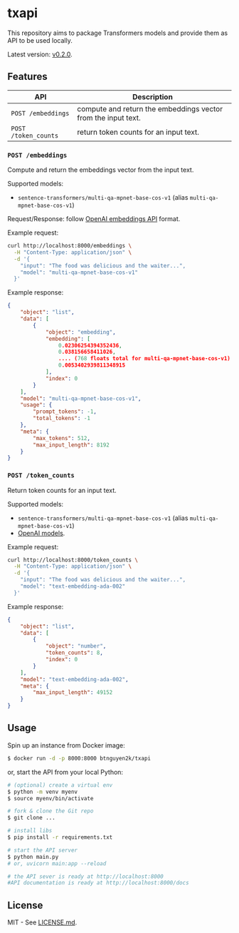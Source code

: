 # txapi

This repository aims to package Transformers models and provide them as API to be used locally.

Latest version: [v0.2.0](RELEASE-NOTES.md).

## Features

|API|Description|
|---|-----------|
|`POST /embeddings`  |compute and return the embeddings vector from the input text.|
|`POST /token_counts`|return token counts for an input text.|

### `POST /embeddings`

Compute and return the embeddings vector from the input text.

Supported models:
- `sentence-transformers/multi-qa-mpnet-base-cos-v1` (alias `multi-qa-mpnet-base-cos-v1`)

Request/Response: follow [OpenAI embeddings API](https://platform.openai.com/docs/api-reference/embeddings) format.

Example request:
```sh
curl http://localhost:8000/embeddings \
  -H "Content-Type: application/json" \
  -d '{
    "input": "The food was delicious and the waiter...",
    "model": "multi-qa-mpnet-base-cos-v1"
  }'
```

Example response:
```json
{
    "object": "list",
    "data": [
        {
            "object": "embedding",
            "embedding": [
                0.02306254394352436,
                0.038156658411026,
                .... (768 floats total for multi-qa-mpnet-base-cos-v1)
                0.0053402939811348915
            ],
            "index": 0
        }
    ],
    "model": "multi-qa-mpnet-base-cos-v1",
    "usage": {
        "prompt_tokens": -1,
        "total_tokens": -1
    },
    "meta": {
        "max_tokens": 512,
        "max_input_length": 8192
    }
}
```

### `POST /token_counts`

Return token counts for an input text.

Supported models:
- `sentence-transformers/multi-qa-mpnet-base-cos-v1` (alias `multi-qa-mpnet-base-cos-v1`)
- [OpenAI models](https://platform.openai.com/docs/models).

Example request:
```sh
curl http://localhost:8000/token_counts \
  -H "Content-Type: application/json" \
  -d '{
    "input": "The food was delicious and the waiter...",
    "model": "text-embedding-ada-002"
  }'
```

Example response:
```json
{
    "object": "list",
    "data": [
        {
            "object": "number",
            "token_counts": 8,
            "index": 0
        }
    ],
    "model": "text-embedding-ada-002",
    "meta": {
        "max_input_length": 49152
    }
}
```

## Usage

Spin up an instance from Docker image:
```sh
$ docker run -d -p 8000:8000 btnguyen2k/txapi
```

or, start the API from your local Python:

```sh
# (optional) create a virtual env
$ python -m venv myenv
$ source myenv/bin/activate

# fork & clone the Git repo
$ git clone ...

# install libs
$ pip install -r requirements.txt

# start the API server
$ python main.py
# or, uvicorn main:app --reload

# the API sever is ready at http://localhost:8000
#API documentation is ready at http://localhost:8000/docs
```

## License

MIT - See [LICENSE.md](LICENSE.md).
